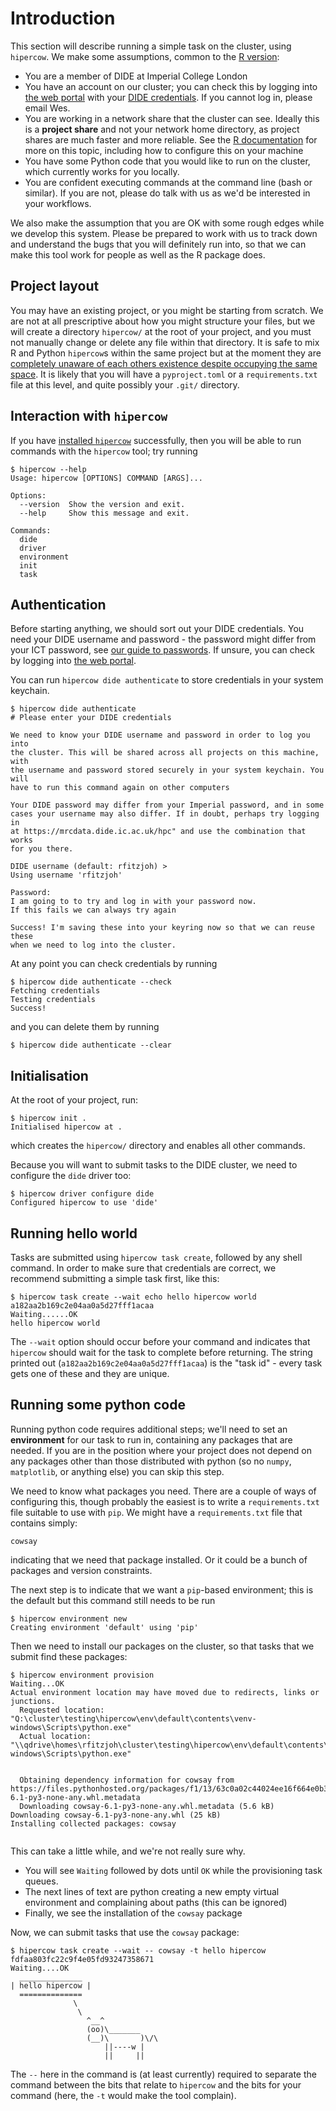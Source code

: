 # Introduction

This section will describe running a simple task on the cluster, using `hipercow`.  We make some assumptions, common to the [R version](https://mrc-ide.github.io/hipercow/):

* You are a member of DIDE at Imperial College London
* You have an account on our cluster; you can check this by logging into [the web portal](https://mrcdata.dide.ic.ac.uk/hpc) with your [DIDE credentials](https://mrc-ide.github.io/hipercow/articles/windows.html#about-our-usernames-and-passwords).  If you cannot log in, please email Wes.
* You are working in a network share that the cluster can see. Ideally this is a **project share** and not your network home directory, as project shares are much faster and more reliable.  See the [R documentation](https://mrc-ide.github.io/hipercow/articles/windows.html#filesystems-and-paths) for more on this topic, including how to configure this on your machine
* You have some Python code that you would like to run on the cluster, which currently works for you locally.
* You are confident executing commands at the command line (bash or similar). If you are not, please do talk with us as we'd be interested in your workflows.

We also make the assumption that you are OK with some rough edges while we develop this system.  Please be prepared to work with us to track down and understand the bugs that you will definitely run into, so that we can make this tool work for people as well as the R package does.

## Project layout

You may have an existing project, or you might be starting from scratch.  We are not at all prescriptive about how you might structure your files, but we will create a directory `hipercow/` at the root of your project, and you must not manually change or delete any file within that directory.  It is safe to mix R and Python `hipercow`s within the same project but at the moment they are [completely unaware of each others existence despite occupying the same space](https://en.wikipedia.org/wiki/The_City_%26_the_City).  It is likely that you will have a `pyproject.toml` or a `requirements.txt` file at this level, and quite possibly your `.git/` directory.

## Interaction with `hipercow`

If you have [installed `hipercow`](index.md) successfully, then you will be able to run commands with the `hipercow` tool; try running

```console
$ hipercow --help
Usage: hipercow [OPTIONS] COMMAND [ARGS]...

Options:
  --version  Show the version and exit.
  --help     Show this message and exit.

Commands:
  dide
  driver
  environment
  init
  task
```

## Authentication

Before starting anything, we should sort out your DIDE credentials.  You need your DIDE username and password - the password might differ from your ICT password, see [our guide to passwords](https://mrc-ide.github.io/hipercow/articles/windows.html#about-our-usernames-and-passwords).  If unsure, you can check by logging into [the web portal](https://mrcdata.dide.ic.ac.uk/hpc).

You can run `hipercow dide authenticate` to store credentials in your system keychain.

```console
$ hipercow dide authenticate
# Please enter your DIDE credentials

We need to know your DIDE username and password in order to log you into
the cluster. This will be shared across all projects on this machine, with
the username and password stored securely in your system keychain. You will
have to run this command again on other computers

Your DIDE password may differ from your Imperial password, and in some
cases your username may also differ. If in doubt, perhaps try logging in
at https://mrcdata.dide.ic.ac.uk/hpc" and use the combination that works
for you there.

DIDE username (default: rfitzjoh) >
Using username 'rfitzjoh'

Password:
I am going to to try and log in with your password now.
If this fails we can always try again

Success! I'm saving these into your keyring now so that we can reuse these
when we need to log into the cluster.
```

At any point you can check credentials by running

```console
$ hipercow dide authenticate --check
Fetching credentials
Testing credentials
Success!
```

and you can delete them by running

```console
$ hipercow dide authenticate --clear
```

## Initialisation

At the root of your project, run:

```console
$ hipercow init .
Initialised hipercow at .
```

which creates the `hipercow/` directory and enables all other commands.

Because you will want to submit tasks to the DIDE cluster, we need to configure the `dide` driver too:

```console
$ hipercow driver configure dide
Configured hipercow to use 'dide'
```

## Running hello world

Tasks are submitted using `hipercow task create`, followed by any shell command.  In order to make sure that credentials are correct, we recommend submitting a simple task first, like this:

```console
$ hipercow task create --wait echo hello hipercow world
a182aa2b169c2e04aa0a5d27fff1acaa
Waiting......OK
hello hipercow world
```

The `--wait` option should occur before your command and indicates that `hipercow` should wait for the task to complete before returning.  The string printed out (`a182aa2b169c2e04aa0a5d27fff1acaa`) is the "task id" - every task gets one of these and they are unique.

## Running some python code

Running python code requires additional steps; we'll need to set an **environment** for our task to run in, containing any packages that are needed.  If you are in the position where your project does not depend on any packages other than those distributed with python (so no `numpy`, `matplotlib`, or anything else) you can skip this step.

We need to know what packages you need.  There are a couple of ways of configuring this, though probably the easiest is to write a `requirements.txt` file suitable to use with `pip`.  We might have a `requirements.txt` file that contains simply:

```
cowsay
```

indicating that we need that package installed.  Or it could be a bunch of packages and version constraints.

The next step is to indicate that we want a `pip`-based environment; this is the default but this command still needs to be run

```console
$ hipercow environment new
Creating environment 'default' using 'pip'
```

Then we need to install our packages on the cluster, so that tasks that we submit find these packages:

```console
$ hipercow environment provision
Waiting...OK
Actual environment location may have moved due to redirects, links or junctions.
  Requested location: "Q:\cluster\testing\hipercow\env\default\contents\venv-windows\Scripts\python.exe"
  Actual location:    "\\qdrive\homes\rfitzjoh\cluster\testing\hipercow\env\default\contents\venv-windows\Scripts\python.exe"


  Obtaining dependency information for cowsay from https://files.pythonhosted.org/packages/f1/13/63c0a02c44024ee16f664e0b36eefeb22d54e93531630bd99e237986f534/cowsay-6.1-py3-none-any.whl.metadata
  Downloading cowsay-6.1-py3-none-any.whl.metadata (5.6 kB)
Downloading cowsay-6.1-py3-none-any.whl (25 kB)
Installing collected packages: cowsay


```

This can take a little while, and we're not really sure why.

* You will see `Waiting` followed by dots until `OK` while the provisioning task queues.
* The next lines of text are python creating a new empty virtual environment and complaining about paths (this can be ignored)
* Finally, we see the installation of the `cowsay` package

Now, we can submit tasks that use the `cowsay` package:

```
$ hipercow task create --wait -- cowsay -t hello hipercow
fdfaa803fc22c9f4e05fd93247358671
Waiting....OK
  ______________
| hello hipercow |
  ==============
              \
               \
                 ^__^
                 (oo)\_______
                 (__)\       )\/\
                     ||----w |
                     ||     ||
```

The `--` here in the command is (at least currently) required to separate the command between the bits that relate to `hipercow` and the bits for your command (here, the `-t` would make the tool complain).
